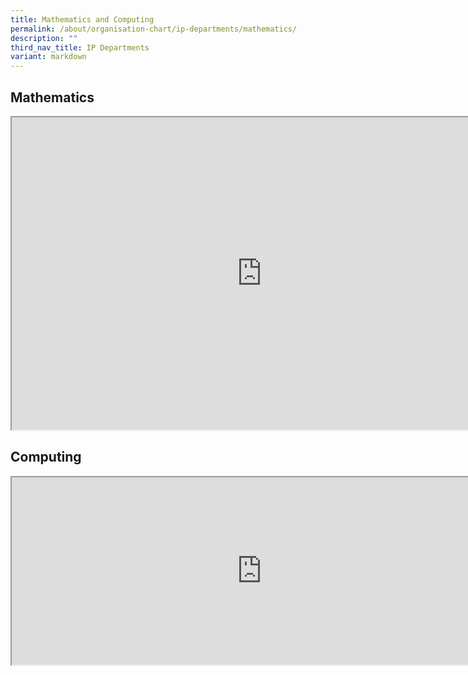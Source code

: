 ```yaml
---
title: Mathematics and Computing
permalink: /about/organisation-chart/ip-departments/mathematics/
description: ""
third_nav_title: IP Departments
variant: markdown
---
```

<h2>Mathematics</h2>
<iframe src="https://docs.google.com/document/d/e/2PACX-1vQZZaY3L4i3VAiXCJGGO5SWLz-8BubQAlsDzBQorh6d3IMV9w_wKi9uOX7HwUjdSQEfKwyB93Ok60PK/pub?embedded=true" width="800px" height="500px" scrolling="no"></iframe>

<h2>Computing</h2>

<iframe src="https://docs.google.com/document/d/e/2PACX-1vR_rBXONZa9eRKT0ZbTKygK39Aw_OVmeXnjR2w3Dw6TE0bo6yxdFT5UcfCgEMrZ3KD2KVPjk19kZCba/pub?embedded=true" width="800px" height="300px" scrolling="no"></iframe>